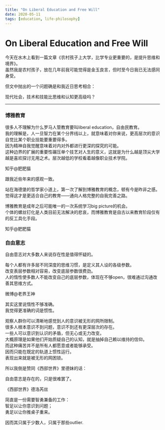 ```yaml
---
title: "On Liberal Education and Free Will"
date: 2020-05-11
tags: [education, life-philosophy]
---
```


# On Liberal Education and Free Will


今天在水木上看到一篇文章《农村孩子上大学，比学专业更重要的，是提升思维和境界》。  
虽然我是农村孩子，放在几年前我可能觉得是金玉良言，但时至今日我已无法感同身受。

但文中抛出的一个问题确是和我近日思考相合：

现代社会，技术和技能比思维和认知更高级吗？

---

### **博雅教育**


很多人不理解为什么罗马人管教育要叫liberal education，自由民教育。  
我的理解是，人一旦智力在某个分界线以上，就意味着对你来说，更高层次的意识自觉比某个职业技能要重要得多。  
因为精神自我觉醒意味着对内对外都进行更深的探究的可能。  
这种边界的扩展的重要性碾压单个技艺对人生的意义，这就是为什么越是顶尖大学越是喜欢探讨无用之术。层次越低的学校看着越像职业技术学院。

知乎@肥肥猫

跟我近些年来的感观一致。

站在海德堡的哲学家小道上，第一次了解到博雅教育的概念，顿有今是昨非之感。  
觉得这才是更适合自己的教育——通向人格完整的自我完善之路。

博雅教育是成年之后可能唯一的一次系统学习big picture的机会。  
个体的螺丝钉化是人类目前无法解决的悲哀，而博雅教育是自古以来教育阶段仅有的反工具化手段。

知乎@肥肥猫

### **自由意志**

自由意志对大多数人来说存在性是值得怀疑的。

每个人都有许多层不同深度的思维习惯，是定义其人设的各级参数。  
改变表层参数相对容易，改变底层参数很费劲。  
人的惰性使多数人不能改变自己的底层参数，体现在不够open，很难通过沟通改善其思维方式。

微博@老界王神

其实这里说惰性不够准确。  
我觉得更准确的词是惯性。

观察人群你可以清晰地感觉到人的意识被无形的网所限制。  
很多人根本意识不到问题，意识不到还有更深层次的存在。  
一些人可以意识到认识的矛盾，但无心或无力改变。  
大概原理是如果他们开始质疑自己的认知，就是抽掉自己赖以维持的信仰。  
而这种痛苦并不是所有人都愿意或者能够承受。  
因而只能在既定的轨道上惯性运行。  
表现出来就是被无形的网困锁。

所以我倒是赞同《西部世界》里德妹的话：

自由意志是存在的，只是很难罢了。

《西部世界》德洛芮丝

简直是一份需要智勇兼备的工作：  
智足以让你意识到问题；  
勇足以让你推桌子重来。

因而其只属于少数人，只属于那些outlier.
